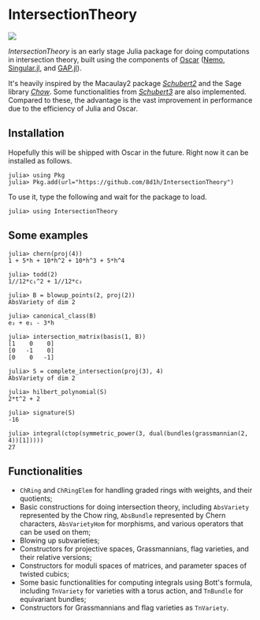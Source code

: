 # IntersectionTheory
[![](https://img.shields.io/badge/docs-latest-blue.svg)](https://8d1h.github.io/IntersectionTheory/dev/)

*IntersectionTheory* is an early stage Julia package for doing computations in intersection theory, built using the components of [Oscar](https://oscar.computeralgebra.de/) ([Nemo](https://nemocas.org/), [Singular.jl](https://github.com/oscar-system/Singular.jl), and [GAP.jl](https://github.com/oscar-system/GAP.jl)).

It's heavily inspired by the Macaulay2 package [*Schubert2*](https://faculty.math.illinois.edu/Macaulay2/doc/Macaulay2/share/doc/Macaulay2/Schubert2/html/) and the Sage library [*Chow*](https://www.math.sciences.univ-nantes.fr/~sorger/en/chow/). Some functionalities from [*Schubert3*](https://github.com/hiepdang/Sage) are also implemented. Compared to these, the advantage is the vast improvement in performance due to the efficiency of Julia and Oscar.

## Installation
Hopefully this will be shipped with Oscar in the future. Right now it can be
installed as follows.
```julia-repl
julia> using Pkg
julia> Pkg.add(url="https://github.com/8d1h/IntersectionTheory")
```

To use it, type the following and wait for the package to load.
```julia-repl
julia> using IntersectionTheory
```

## Some examples
```julia-repl
julia> chern(proj(4))
1 + 5*h + 10*h^2 + 10*h^3 + 5*h^4

julia> todd(2)
1//12*c₁^2 + 1//12*c₂

julia> B = blowup_points(2, proj(2))
AbsVariety of dim 2

julia> canonical_class(B)
e₂ + e₁ - 3*h

julia> intersection_matrix(basis(1, B))
[1    0    0]
[0   -1    0]
[0    0   -1]

julia> S = complete_intersection(proj(3), 4)
AbsVariety of dim 2

julia> hilbert_polynomial(S)
2*t^2 + 2

julia> signature(S)
-16

julia> integral(ctop(symmetric_power(3, dual(bundles(grassmannian(2, 4))[1]))))
27
```

## Functionalities
- `ChRing` and `ChRingElem` for handling graded rings with weights, and their quotients;
- Basic constructions for doing intersection theory, including `AbsVariety` represented by the Chow ring, `AbsBundle` represented by Chern characters, `AbsVarietyHom` for morphisms, and various operators that can be used on them;
- Blowing up subvarieties;
- Constructors for projective spaces, Grassmannians, flag varieties, and their relative versions;
- Constructors for moduli spaces of matrices, and parameter spaces of twisted cubics;
- Some basic functionalities for computing integrals using Bott's formula, including `TnVariety` for varieties with a torus action, and `TnBundle` for equivariant bundles;
- Constructors for Grassmannians and flag varieties as `TnVariety`.
